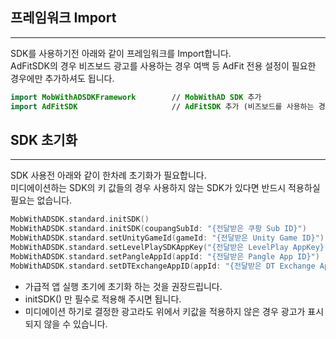 ## 프레임워크 Import
---
SDK를 사용하기전 아래와 같이 프레임워크를 Import합니다.  
AdFitSDK의 경우 비즈보드 광고를 사용하는 경우 여백 등 AdFit 전용 설정이 필요한 경우에만 추가하셔도 됩니다.

```swift
import MobWithADSDKFramework		// MobWithAD SDK 추가
import AdFitSDK                     // AdFitSDK 추가 (비즈보드를 사용하는 경우, 여백 설정을 위해 필요합니다)
```


## SDK 초기화
---
SDK 사용전 아래와 같이 한차례 초기화가 필요합니다.  
미디에이션하는 SDK의 키 값들의 경우 사용하지 않는 SDK가 있다면 반드시 적용하실 필요는 없습니다.   

```swift
MobWithADSDK.standard.initSDK()                                           // 쿠팡 SDK를 사용하지 않는 경우
MobWithADSDK.standard.initSDK(coupangSubId: "{전달받은 쿠팡 Sub ID}")        // 쿠팡 SDK를 사용하는 경우
MobWithADSDK.standard.setUnityGameId(gameId: "{전달받은 Unity Game ID}")    // 유니티 SDK를 사용하는 경우에만 설정
MobWithADSDK.standard.setLevelPlaySDKAppKey("{전달받은 LevelPlay AppKey}")  // LevelPlay SDK를 사용하는 경우에만 설정
MobWithADSDK.standard.setPangleAppId(appId: "{전달받은 Pangle App ID}")     // Pangle SDK를 사용하는 경우에만 설정
MobWithADSDK.standard.setDTExchangeAppID(appId: "{전달받은 DT Exchange App ID}")    // DT Exchange SDK를 사용하는 경우에만 설정
```
* 가급적 앱 실행 초기에 초기화 하는 것을 권장드립니다.  
* initSDK() 만 필수로 적용해 주시면 됩니다.
* 미디에이션 하기로 결정한 광고라도 위에서 키값을 적용하지 않은 경우 광고가 표시되지 않을 수 있습니다.